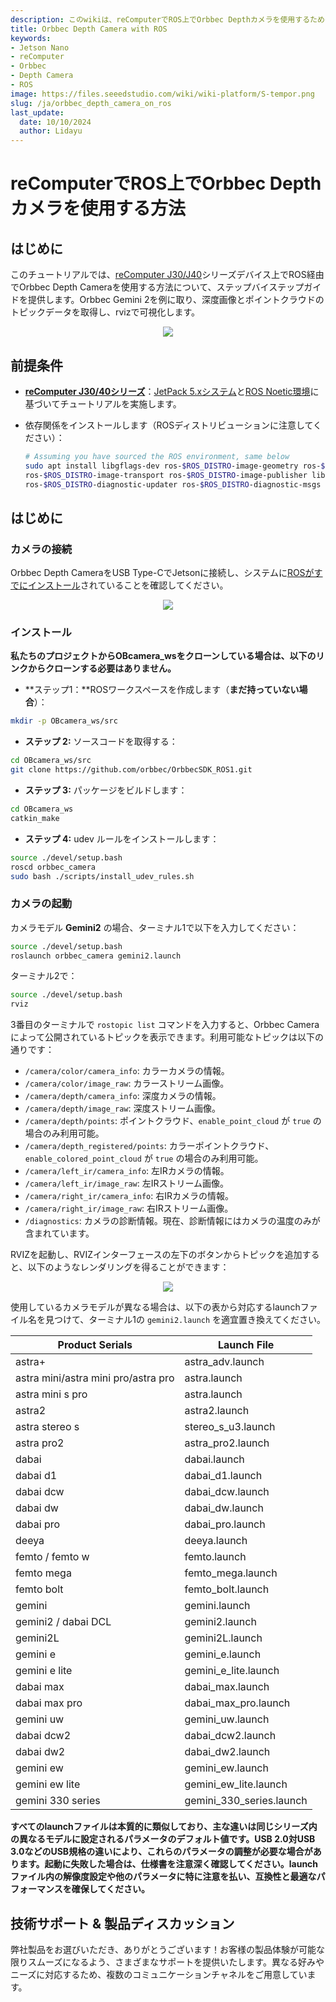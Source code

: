 ```yaml
---
description: このwikiは、reComputerでROS上でOrbbec Depthカメラを使用するためのステップバイステップガイドを提供します。
title: Orbbec Depth Camera with ROS
keywords:
- Jetson Nano
- reComputer
- Orbbec
- Depth Camera
- ROS
image: https://files.seeedstudio.com/wiki/wiki-platform/S-tempor.png
slug: /ja/orbbec_depth_camera_on_ros
last_update:
  date: 10/10/2024
  author: Lidayu
---
```

# reComputerでROS上でOrbbec Depthカメラを使用する方法

## はじめに

このチュートリアルでは、[reComputer J30/J40](https://www.seeedstudio.com/reComputer-J4012-p-5586.html)シリーズデバイス上でROS経由でOrbbec Depth Cameraを使用する方法について、ステップバイステップガイドを提供します。Orbbec Gemini 2を例に取り、深度画像とポイントクラウドのトピックデータを取得し、rvizで可視化します。

<div align="center">
    <img width={700}
     src="https://files.seeedstudio.com/wiki/reComputer-Jetson/A608/recomputerj4012.jpg" />
</div>

## 前提条件

- __[reComputer J30/40シリーズ](https://www.seeedstudio.com/reComputer-J4012-p-5586.html)__：[JetPack 5.xシステム](/ja/reComputer_J4012_Flash_Jetpack)と[ROS Noetic環境](/ja/installing_ros1)に基づいてチュートリアルを実施します。

- 依存関係をインストールします（ROSディストリビューションに注意してください）：
  
  ```bash
  # Assuming you have sourced the ROS environment, same below
  sudo apt install libgflags-dev ros-$ROS_DISTRO-image-geometry ros-$ROS_DISTRO-camera-info-manager \
  ros-$ROS_DISTRO-image-transport ros-$ROS_DISTRO-image-publisher libgoogle-glog-dev libusb-1.0-0-dev libeigen3-dev \
  ros-$ROS_DISTRO-diagnostic-updater ros-$ROS_DISTRO-diagnostic-msgs libdw-dev
  ```

## はじめに

### カメラの接続

Orbbec Depth CameraをUSB Type-CでJetsonに接続し、システムに[ROSがすでにインストール](/ja/installing_ros1)されていることを確認してください。

<div align="center">
      <img width={700}
      src="https://i.imgur.com/0gAng8s.jpg" />
  </div>

### インストール
__私たちのプロジェクトからOBcamera_wsをクローンしている場合は、以下のリンクからクローンする必要はありません。__

- **ステップ1：**ROSワークスペースを作成します（__まだ持っていない場合__）：

```bash
mkdir -p OBcamera_ws/src
```

- **ステップ 2:** ソースコードを取得する：

```bash
cd OBcamera_ws/src
git clone https://github.com/orbbec/OrbbecSDK_ROS1.git
```

- **ステップ 3:** パッケージをビルドします：

```bash
cd OBcamera_ws
catkin_make
```

- **ステップ 4:** udev ルールをインストールします：

```bash
source ./devel/setup.bash
roscd orbbec_camera
sudo bash ./scripts/install_udev_rules.sh
```

### カメラの起動

カメラモデル __Gemini2__ の場合、ターミナル1で以下を入力してください：

```bash
source ./devel/setup.bash
roslaunch orbbec_camera gemini2.launch
```

ターミナル2で：

```bash
source ./devel/setup.bash
rviz
```

3番目のターミナルで `rostopic list` コマンドを入力すると、Orbbec Camera によって公開されているトピックを表示できます。利用可能なトピックは以下の通りです：

- `/camera/color/camera_info`: カラーカメラの情報。
- `/camera/color/image_raw`: カラーストリーム画像。
- `/camera/depth/camera_info`: 深度カメラの情報。
- `/camera/depth/image_raw`: 深度ストリーム画像。
- `/camera/depth/points`: ポイントクラウド、`enable_point_cloud` が `true` の場合のみ利用可能。
- `/camera/depth_registered/points`: カラーポイントクラウド、`enable_colored_point_cloud` が `true` の場合のみ利用可能。
- `/camera/left_ir/camera_info`: 左IRカメラの情報。
- `/camera/left_ir/image_raw`: 左IRストリーム画像。
- `/camera/right_ir/camera_info`: 右IRカメラの情報。
- `/camera/right_ir/image_raw`: 右IRストリーム画像。
- `/diagnostics`: カメラの診断情報。現在、診断情報にはカメラの温度のみが含まれています。

RVIZを起動し、RVIZインターフェースの左下のボタンからトピックを追加すると、以下のようなレンダリングを得ることができます：
<div align="center">
      <img width={700}
      src="https://i.imgur.com/7jmfnZ4.png" />
  </div>

使用しているカメラモデルが異なる場合は、以下の表から対応するlaunchファイル名を見つけて、ターミナル1の `gemini2.launch` を適宜置き換えてください。

| Product Serials                     | Launch File              |
| ----------------------------------- | ------------------------ |
| astra+                              | astra_adv.launch         |
| astra mini/astra mini pro/astra pro | astra.launch             |
| astra mini s pro                    | astra.launch             |
| astra2                              | astra2.launch            |
| astra stereo s                      | stereo_s_u3.launch       |
| astra pro2                          | astra_pro2.launch        |
| dabai                               | dabai.launch             |
| dabai d1                            | dabai_d1.launch          |
| dabai dcw                           | dabai_dcw.launch         |
| dabai dw                            | dabai_dw.launch          |
| dabai pro                           | dabai_pro.launch         |
| deeya                               | deeya.launch             |
| femto / femto w                     | femto.launch             |
| femto mega                          | femto_mega.launch        |
| femto bolt                          | femto_bolt.launch        |
| gemini                              | gemini.launch            |
| gemini2 / dabai DCL                 | gemini2.launch           |
| gemini2L                            | gemini2L.launch          |
| gemini e                            | gemini_e.launch          |
| gemini e lite                       | gemini_e_lite.launch     |
| dabai max                           | dabai_max.launch         |
| dabai max pro                       | dabai_max_pro.launch     |
| gemini uw                           | gemini_uw.launch         |
| dabai dcw2                          | dabai_dcw2.launch        |
| dabai dw2                           | dabai_dw2.launch         |
| gemini ew                           | gemini_ew.launch         |
| gemini ew lite                      | gemini_ew_lite.launch    |
| gemini 330 series                   | gemini_330_series.launch |

__すべてのlaunchファイルは本質的に類似しており、主な違いは同じシリーズ内の異なるモデルに設定されるパラメータのデフォルト値です。USB 2.0対USB 3.0などのUSB規格の違いにより、これらのパラメータの調整が必要な場合があります。起動に失敗した場合は、仕様書を注意深く確認してください。launchファイル内の解像度設定や他のパラメータに特に注意を払い、互換性と最適なパフォーマンスを確保してください。__

## 技術サポート & 製品ディスカッション

弊社製品をお選びいただき、ありがとうございます！お客様の製品体験が可能な限りスムーズになるよう、さまざまなサポートを提供いたします。異なる好みやニーズに対応するため、複数のコミュニケーションチャネルをご用意しています。

<div class="button_tech_support_container">
<a href="https://forum.seeedstudio.com/" class="button_forum"></a>
<a href="https://www.seeedstudio.com/contacts" class="button_email"></a>
</div>

<div class="button_tech_support_container">
<a href="https://discord.gg/eWkprNDMU7" class="button_discord"></a>
<a href="https://github.com/Seeed-Studio/wiki-documents/discussions/69" class="button_discussion"></a>
</div>
